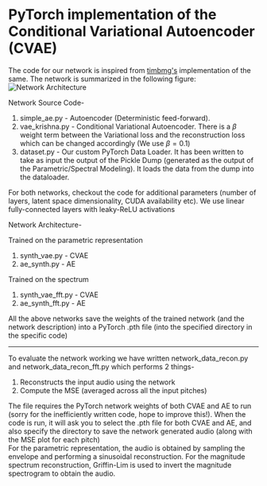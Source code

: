 # PyTorch implementation of the Conditional Variational Autoencoder (CVAE)

The code for our network is inspired from <a href="https://github.com/timbmg/VAE-CVAE-MNIST" target="_blank">timbmg's</a> implementation of the same. The network is summarized in the following figure:   
![Network Architecture](https://www.ee.iitb.ac.in/student/~krishnasubramani/ex/net_arch.png)

Network Source Code-  

1. simple_ae.py - Autoencoder (Deterministic feed-forward). 
2. vae_krishna.py - Conditional Variational Autoencoder. There is a $\beta$ weight term between the Variational loss and the reconstruction loss which can be changed accordingly (We use $\beta = 0.1$)
3. dataset.py - Our custom PyTorch Data Loader. It has been written to take as input the output of the Pickle Dump (generated as the output of the Parametric/Spectral Modeling). It loads the data from the dump into the dataloader.

For both networks, checkout the code for additional parameters (number of layers, latent space dimensionality, CUDA availability etc). We use linear fully-connected layers with leaky-ReLU activations   

Network Architecture-   

Trained on the parametric representation
1. synth_vae.py - CVAE
2. ae_synth.py - AE

Trained on the spectrum
1. synth_vae_fft.py - CVAE
2. ae_synth_fft.py - AE

All the above networks save the weights of the trained network (and the network description) into a PyTorch .pth file (into the specified directory in the specific code)

---

To evaluate the network working we have written network\_data\_recon.py and network\_data\_recon\_fft.py which performs 2 things-     
1. Reconstructs the input audio using the network
2. Compute the MSE (averaged across all the input pitches)

The file requires the PyTorch network weights of both CVAE and AE to run (sorry for the inefficiently written code, hope to improve this!). When the code is run, it will ask you to select the .pth file for both CVAE and AE, and also specify the directory to save the network generated audio (along with the MSE plot for each pitch)   
For the parametric representation, the audio is obtained by sampling the envelope and performing a sinusoidal reconstruction. For the magnitude spectrum reconstruction, Griffin-Lim is used to invert the magnitude spectrogram to obtain the audio.
